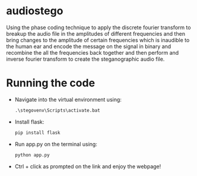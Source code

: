 # audiostego
Using the phase coding technique to apply the discrete fourier transform to breakup the audio file in the amplitudes of different frequencies and then bring changes to the  amplitude of certain frequencies which is inaudible to the human ear and encode the message on the signal in binary and recombine the all the frequencies back together and then perform and inverse fourier transform to create the steganographic audio file.
# Running the code
* Navigate into the virtual environment using:
    
    ```python
    .\stegovenv\Scripts\activate.bat
    ```

* Install flask:

    ```python
    pip install flask
    ```

* Run app.py on the terminal using:
    
    ```python
    python app.py
    ```

* Ctrl + click as prompted on the link and enjoy the webpage!